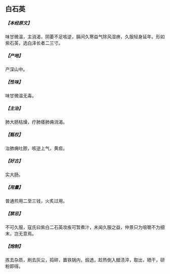 ## 白石英

##### 【本经原文】
味甘微温，主消渴，阴萎不足咳逆，膈间久寒益气除风湿痹，久服轻身延年。形如紫石英，选白泽长者二三寸。
##### 【产地】
产深山中。
##### 【性味】
味甘微温无毒。
##### 【主治】
肺大肠枯燥，疗肺痿肺痈消渴。
##### 【甄权】
治肺痈吐脓，咳逆上气，黄疸。
##### 【好古】
实大肠。
##### 【用量】
普通煎用二至三钱，火炙过用。
##### 【禁忌】
不可久服，寇氏曰紫白二石英攻疾可暂煮汁，未闻久服之益，仲景只为咀嚼不为细末，岂无意焉。
##### 【炮制】
拣去杂质，刷去灰尘，捣碎，置铁锅内，煅透，趁热倒入醋渍淬，取出，晒干，研粉即得。